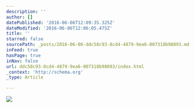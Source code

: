 ```yaml
---
description: ''
author: []
datePublished: '2016-06-06T12:09:35.325Z'
dateModified: '2016-06-06T12:06:05.475Z'
title: ''
starred: false
sourcePath: _posts/2016-06-06-ddc58c93-8cd4-4879-9ea6-007318b98093.md
inFeed: true
hasPage: true
inNav: false
url: ddc58c93-8cd4-4879-9ea6-007318b98093/index.html
_context: 'http://schema.org'
_type: Article

---
```

![](https://the-grid-user-content.s3-us-west-2.amazonaws.com/0e386e7c-b5d7-45a0-a51d-a36f95dd11c5.jpg)